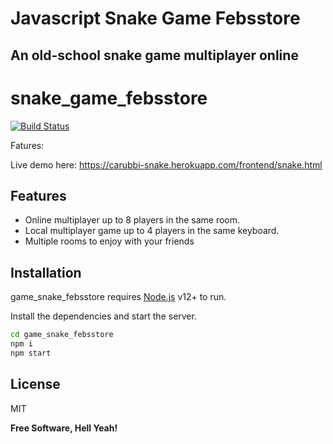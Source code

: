 # Javascript Snake Game Febsstore
## An old-school snake game multiplayer online

# snake_game_febsstore

[![Build Status](https://travis-ci.org/joemccann/dillinger.svg?branch=master)](https://travis-ci.org/joemccann/dillinger)

Fatures:


Live demo here:
https://carubbi-snake.herokuapp.com/frontend/snake.html

 
## Features

- Online multiplayer up to 8 players in the same room.
- Local multiplayer game up to 4 players in the same keyboard.
- Multiple rooms to enjoy with your friends
 
## Installation

game_snake_febsstore requires [Node.js](https://nodejs.org/) v12+ to run.

Install the dependencies and start the server.

```sh
cd game_snake_febsstore
npm i
npm start
```
 
## License

MIT

**Free Software, Hell Yeah!**
